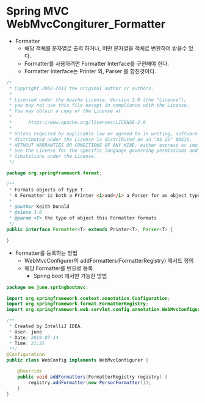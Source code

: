 # Spring MVC WebMvcCongiturer_Formatter

- Formatter
    - 해당 객체를 문자열로 출력 하거나, 어떤 문자열을 객체로 변환하여 받을수 있다.
    - Formatter를 사용하려면 Formatter<T> Interface를 구현해야 한다.
    - Formatter Interface는 Printer<T> 와, Parser<T> 를 합친것이다.

```java
/*
 * Copyright 2002-2012 the original author or authors.
 *
 * Licensed under the Apache License, Version 2.0 (the "License");
 * you may not use this file except in compliance with the License.
 * You may obtain a copy of the License at
 *
 *      https://www.apache.org/licenses/LICENSE-2.0
 *
 * Unless required by applicable law or agreed to in writing, software
 * distributed under the License is distributed on an "AS IS" BASIS,
 * WITHOUT WARRANTIES OR CONDITIONS OF ANY KIND, either express or implied.
 * See the License for the specific language governing permissions and
 * limitations under the License.
 */

package org.springframework.format;

/**
 * Formats objects of type T.
 * A Formatter is both a Printer <i>and</i> a Parser for an object type.
 *
 * @author Keith Donald
 * @since 3.0
 * @param <T> the type of object this Formatter formats
 */
public interface Formatter<T> extends Printer<T>, Parser<T> {

}
```

- Formatter를 등록하는 방법
    - WebMvcConfigurer의 addFormatters(FormatterRegistry) 메서드 정의
    - 해당 Formatter를 빈으로 등록
        - Spring boot 에서만 가능한 방법

```java
package me.june.springbootmvc;

import org.springframework.context.annotation.Configuration;
import org.springframework.format.FormatterRegistry;
import org.springframework.web.servlet.config.annotation.WebMvcConfigurer;

/**
 * Created by IntelliJ IDEA.
 * User: june
 * Date: 2019-07-14
 * Time: 21:25
 **/
@Configuration
public class WebConfig implements WebMvcConfigurer {

    @Override
    public void addFormatters(FormatterRegistry registry) {
        registry.addFormatter(new PersonFormatter());
    }
}
```

